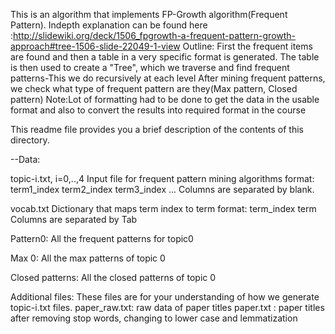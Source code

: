 
This is an algorithm that implements FP-Growth algorithm(Frequent Pattern). Indepth explanation can be found here :http://slidewiki.org/deck/1506_fpgrowth-a-frequent-pattern-growth-approach#tree-1506-slide-22049-1-view Outline: First the frequent items are found and then a table in a very specific format is generated. The table is then used to create a "Tree", which we traverse and find frequent patterns-This we do recursively at each level After mining frequent patterns, we check what type of frequent pattern are they(Max pattern, Closed pattern) Note:Lot of formatting had to be done to get the data in the usable format and also to convert the results into required format in the course

This readme file provides you a brief description of the contents of this directory.

--Data:

topic-i.txt, i=0,..,4 Input file for frequent pattern mining algorithms format: term1_index term2_index term3_index ... Columns are separated by blank.

vocab.txt
Dictionary that maps term index to term format: term_index term Columns are separated by Tab

Pattern0: All the frequent patterns for topic0

Max 0: All the max patterns of topic 0

Closed patterns:
All the closed patterns of topic 0

Additional files:
These files are for your understanding of how we generate topic-i.txt files. paper_raw.txt: raw data of paper titles paper.txt : paper titles after removing stop words, changing to lower case and lemmatization
